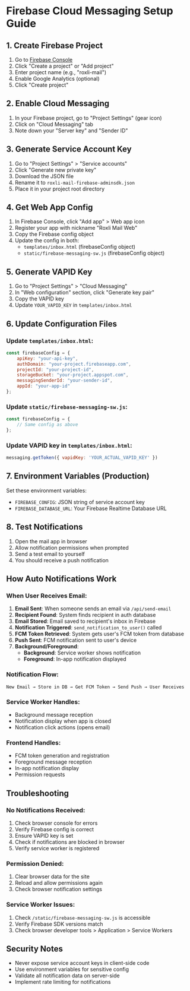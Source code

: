 # Firebase Cloud Messaging Setup Guide

## 1. Create Firebase Project

1. Go to [Firebase Console](https://console.firebase.google.com/)
2. Click "Create a project" or "Add project"
3. Enter project name (e.g., "roxli-mail")
4. Enable Google Analytics (optional)
5. Click "Create project"

## 2. Enable Cloud Messaging

1. In your Firebase project, go to "Project Settings" (gear icon)
2. Click on "Cloud Messaging" tab
3. Note down your "Server key" and "Sender ID"

## 3. Generate Service Account Key

1. Go to "Project Settings" > "Service accounts"
2. Click "Generate new private key"
3. Download the JSON file
4. Rename it to `roxli-mail-firebase-adminsdk.json`
5. Place it in your project root directory

## 4. Get Web App Config

1. In Firebase Console, click "Add app" > Web app icon
2. Register your app with nickname "Roxli Mail Web"
3. Copy the Firebase config object
4. Update the config in both:
   - `templates/inbox.html` (firebaseConfig object)
   - `static/firebase-messaging-sw.js` (firebaseConfig object)

## 5. Generate VAPID Key

1. Go to "Project Settings" > "Cloud Messaging"
2. In "Web configuration" section, click "Generate key pair"
3. Copy the VAPID key
4. Update `YOUR_VAPID_KEY` in `templates/inbox.html`

## 6. Update Configuration Files

### Update `templates/inbox.html`:
```javascript
const firebaseConfig = {
    apiKey: "your-api-key",
    authDomain: "your-project.firebaseapp.com",
    projectId: "your-project-id",
    storageBucket: "your-project.appspot.com",
    messagingSenderId: "your-sender-id",
    appId: "your-app-id"
};
```

### Update `static/firebase-messaging-sw.js`:
```javascript
const firebaseConfig = {
    // Same config as above
};
```

### Update VAPID key in `templates/inbox.html`:
```javascript
messaging.getToken({ vapidKey: 'YOUR_ACTUAL_VAPID_KEY' })
```

## 7. Environment Variables (Production)

Set these environment variables:
- `FIREBASE_CONFIG`: JSON string of service account key
- `FIREBASE_DATABASE_URL`: Your Firebase Realtime Database URL

## 8. Test Notifications

1. Open the mail app in browser
2. Allow notification permissions when prompted
3. Send a test email to yourself
4. You should receive a push notification

## How Auto Notifications Work

### When User Receives Email:

1. **Email Sent**: When someone sends an email via `/api/send-email`
2. **Recipient Found**: System finds recipient in auth database
3. **Email Stored**: Email saved to recipient's inbox in Firebase
4. **Notification Triggered**: `send_notification_to_user()` called
5. **FCM Token Retrieved**: System gets user's FCM token from database
6. **Push Sent**: FCM notification sent to user's device
7. **Background/Foreground**: 
   - **Background**: Service worker shows notification
   - **Foreground**: In-app notification displayed

### Notification Flow:

```
New Email → Store in DB → Get FCM Token → Send Push → User Receives
```

### Service Worker Handles:
- Background message reception
- Notification display when app is closed
- Notification click actions (opens email)

### Frontend Handles:
- FCM token generation and registration
- Foreground message reception
- In-app notification display
- Permission requests

## Troubleshooting

### No Notifications Received:
1. Check browser console for errors
2. Verify Firebase config is correct
3. Ensure VAPID key is set
4. Check if notifications are blocked in browser
5. Verify service worker is registered

### Permission Denied:
1. Clear browser data for the site
2. Reload and allow permissions again
3. Check browser notification settings

### Service Worker Issues:
1. Check `/static/firebase-messaging-sw.js` is accessible
2. Verify Firebase SDK versions match
3. Check browser developer tools > Application > Service Workers

## Security Notes

- Never expose service account keys in client-side code
- Use environment variables for sensitive config
- Validate all notification data on server-side
- Implement rate limiting for notifications